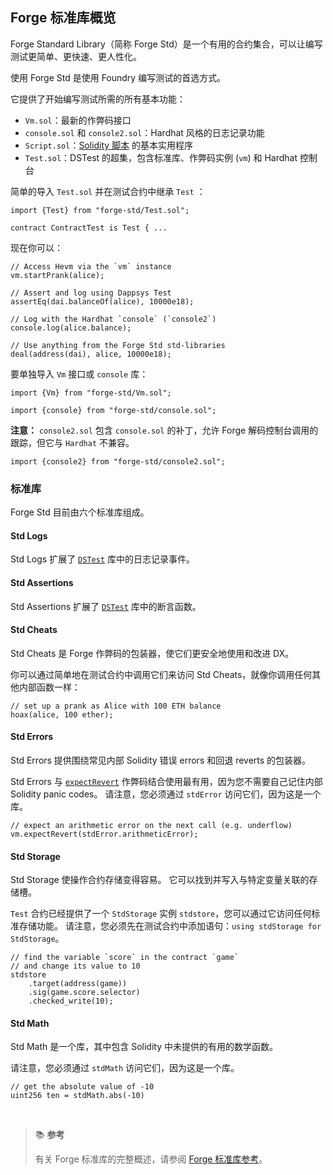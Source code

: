 ## Forge 标准库概览

Forge Standard Library（简称 Forge Std）是一个有用的合约集合，可以让编写测试更简单、更快速、更人性化。

使用 Forge Std 是使用 Foundry 编写测试的首选方式。

它提供了开始编写测试所需的所有基本功能：

- `Vm.sol`：最新的作弊码接口
- `console.sol` 和 `console2.sol`：Hardhat 风格的日志记录功能
- `Script.sol`：[Solidity 脚本](../tutorials/solidity-scripting.md) 的基本实用程序
- `Test.sol`：DSTest 的超集，包含标准库、作弊码实例 (`vm`) 和 Hardhat 控制台

简单的导入 `Test.sol` 并在测试合约中继承 `Test` ：

```solidity
import {Test} from "forge-std/Test.sol";

contract ContractTest is Test { ...
```

现在你可以：

```solidity
// Access Hevm via the `vm` instance
vm.startPrank(alice);

// Assert and log using Dappsys Test
assertEq(dai.balanceOf(alice), 10000e18);

// Log with the Hardhat `console` (`console2`)
console.log(alice.balance);

// Use anything from the Forge Std std-libraries
deal(address(dai), alice, 10000e18);
```


要单独导入 `Vm`  接口或 `console` 库：

```solidity
import {Vm} from "forge-std/Vm.sol";
```

```solidity
import {console} from "forge-std/console.sol";
```

**注意：** `console2.sol` 包含 `console.sol` 的补丁，允许 Forge 解码控制台调用的跟踪，但它与 `Hardhat` 不兼容。

```solidity
import {console2} from "forge-std/console2.sol";
```

### 标准库

Forge Std 目前由六个标准库组成。

#### Std Logs

Std Logs 扩展了 [`DSTest`](../reference/ds-test.md#logging) 库中的日志记录事件。

#### Std Assertions

Std Assertions 扩展了 [`DSTest`](../reference/ds-test.md#asserting) 库中的断言函数。

#### Std Cheats

Std Cheats 是 Forge 作弊码的包装器，使它们更安全地使用和改进 DX。

你可以通过简单地在测试合约中调用它们来访问 Std Cheats，就像你调用任何其他内部函数一样：

```solidity
// set up a prank as Alice with 100 ETH balance
hoax(alice, 100 ether);
```

#### Std Errors

Std Errors 提供围绕常见内部 Solidity 错误 errors 和回退 reverts 的包装器。

Std Errors 与 [`expectRevert`](../cheatcodes/expect-revert.md) 作弊码结合使用最有用，因为您不需要自己记住内部 Solidity panic codes。 请注意，您必须通过 `stdError` 访问它们，因为这是一个库。

```solidity
// expect an arithmetic error on the next call (e.g. underflow)
vm.expectRevert(stdError.arithmeticError);
```

#### Std Storage

Std Storage 使操作合约存储变得容易。 它可以找到并写入与特定变量关联的存储槽。

`Test` 合约已经提供了一个 `StdStorage` 实例 `stdstore`，您可以通过它访问任何标准存储功能。 请注意，您必须先在测试合约中添加语句：`using stdStorage for StdStorage`。

```solidity
// find the variable `score` in the contract `game`
// and change its value to 10
stdstore
    .target(address(game))
    .sig(game.score.selector)
    .checked_write(10);
```

#### Std Math

Std Math 是一个库，其中包含 Solidity 中未提供的有用的数学函数。

请注意，您必须通过 `stdMath` 访问它们，因为这是一个库。

```solidity
// get the absolute value of -10
uint256 ten = stdMath.abs(-10)
```

<br>

> 📚 **参考**
>
> 有关 Forge 标准库的完整概述，请参阅 [Forge 标准库参考](../reference/forge-std/)。